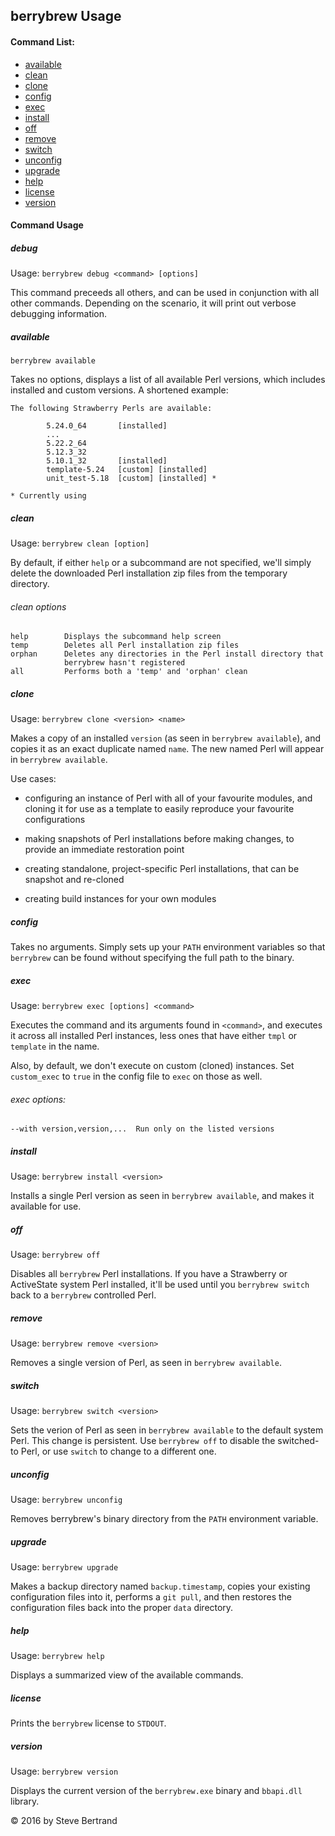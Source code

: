 ## berrybrew Usage

#### Command List:

- [available](#available)
- [clean](#clean)
- [clone](#clone)
- [config](#config)
- [exec](#exec)
- [install](#install)
- [off](#off)
- [remove](#remove)
- [switch](#switch)
- [unconfig](#unconfig)
- [upgrade](#upgrade)
- [help](#help)
- [license](#license)
- [version](#version)

#### Command Usage

##### debug

Usage:  `berrybrew debug <command> [options]`

This command preceeds all others, and can be used in conjunction with
all other commands. Depending on the scenario, it will print out verbose
debugging information.

##### available

    berrybrew available

Takes no options, displays a list of all available Perl versions, which
includes installed and custom versions. A shortened example:

    The following Strawberry Perls are available:

            5.24.0_64       [installed]
            ...
            5.22.2_64
            5.12.3_32
            5.10.1_32       [installed]
            template-5.24   [custom] [installed]
            unit_test-5.18  [custom] [installed] *

    * Currently using

##### clean

Usage:  `berrybrew clean [option]`

By default, if either `help` or a subcommand are not specified, we'll
simply delete the downloaded Perl installation zip files from the temporary
directory.

###### clean options

    help        Displays the subcommand help screen
    temp        Deletes all Perl installation zip files
    orphan      Deletes any directories in the Perl install directory that
                berrybrew hasn't registered
    all         Performs both a 'temp' and 'orphan' clean

##### clone

Usage: `berrybrew clone <version> <name>`

Makes a copy of an installed `version` (as seen in `berrybrew available`), 
and copies it as an exact duplicate named `name`. The new named Perl will 
appear in `berrybrew available`.

Use cases:

- configuring an instance of Perl with all of your favourite modules, and
cloning it for use as a template to easily reproduce your favourite 
configurations

- making snapshots of Perl installations before making changes, to provide
an immediate restoration point

- creating standalone, project-specific Perl installations, that can be
snapshot and re-cloned

- creating build instances for your own modules

##### config

Takes no arguments. Simply sets up your `PATH` environment variables so that
`berrybrew` can be found without specifying the full path to the binary.

##### exec

Usage:  `berrybrew exec [options] <command>`

Executes the command and its arguments found in `<command>`, and
executes it across all installed Perl instances, less ones that have
either `tmpl` or `template` in the name.

Also, by default, we don't execute on custom (cloned) instances. Set
`custom_exec` to `true` in the config file to `exec` on those as well.

###### exec options:

    --with version,version,...  Run only on the listed versions

##### install

Usage:  `berrybrew install <version>`

Installs a single Perl version as seen in `berrybrew available`, and makes it
available for use.

##### off

Usage:  `berrybrew off`

Disables all `berrybrew` Perl installations. If you have a Strawberry or
ActiveState system Perl installed, it'll be used until you `berrybrew switch`
back to a `berrybrew` controlled Perl.

##### remove

Usage:  `berrybrew remove <version>`

Removes a single version of Perl, as seen in `berrybrew available`.

##### switch

Usage:  `berrybrew switch <version>`

Sets the verion of Perl as seen in `berrybrew available` to the default
system Perl. This change is persistent. Use `berrybrew off` to disable the
switched-to Perl, or use `switch` to change to a different one.

##### unconfig

Usage:  `berrybrew unconfig`

Removes berrybrew's binary directory from the `PATH` environment variable.

##### upgrade

Usage:  `berrybrew upgrade`

Makes a backup directory named `backup.timestamp`, copies your existing
configuration files into it, performs a `git pull`, and then restores
the configuration files back into the proper `data` directory.

##### help

Usage:  `berrybrew help`

Displays a summarized view of the available commands.

##### license

Prints the `berrybrew` license to `STDOUT`.

##### version

Usage:  `berrybrew version`

Displays the current version of the `berrybrew.exe` binary and `bbapi.dll`
library.

&copy; 2016 by Steve Bertrand
